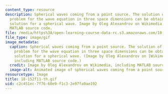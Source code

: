 ```yaml
---
content_type: resource
description: Spherical waves coming from a point source. The solution of the initial-value
  problem for the wave equation in three space dimensions can be obtained from the
  solution for a spherical wave. Image by Oleg Alexandrov on Wikimedia, including
  MATLAB source code.
file: /media/https%3A/open-learning-course-data-rc.s3.amazonaws.com/18-152-introduction-to-partial-differential-equations-fall-2011/c2c451ec7f7660e9f1c32e97fa9ae192_18-152f11-th.gif
file_type: image/gif
image_metadata:
  caption: Spherical waves coming from a point source. The solution of the initial-value
    problem for the wave equation in three space dimensions can be obtained from the
    solution for a spherical wave. (Image by Oleg Alexandrov on [Wikimedia](http://commons.wikimedia.org/wiki/File:Spherical_wave2.gif),
    including MATLAB source code.)
  credit: Image by Oleg Alexandrov on Wikimedia, including MATLAB source code.
  image-alt: Animated image of spherical waves coming from a point source.
resourcetype: Image
title: 18-152f11-th.gif
uid: c2c451ec-7f76-60e9-f1c3-2e97fa9ae192
---
```

